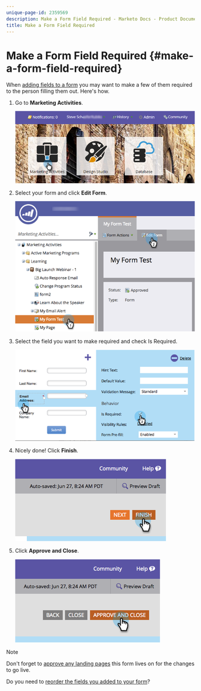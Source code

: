 ```yaml
---
unique-page-id: 2359569
description: Make a Form Field Required - Marketo Docs - Product Documentation
title: Make a Form Field Required
---
```


# Make a Form Field Required {#make-a-form-field-required}

When [adding fields to a form](/help/marketo/product-docs/demand-generation/forms/creating-a-form/add-a-field-to-a-form.md) you may want to make a few of them required to the person filling them out. Here's how.

1. Go to **Marketing Activities**.

   ![](assets/login-marketing-activities-4.png)

1. Select your form and click **Edit Form**.

   ![](assets/editform-2.png)

1. Select the field you want to make required and check Is Required.

   ![](assets/image2014-9-15-17-3a30-3a44.png)

1. Nicely done! Click **Finish**.

   ![](assets/image2014-9-15-17-3a30-3a58.png)

1. Click **Approve and Close**.

   ![](assets/image2014-9-15-17-3a31-3a11.png)

>[!NOTE]
>
>Don't forget to [approve any landing pages](/help/marketo/product-docs/demand-generation/landing-pages/understanding-landing-pages/approve-unapprove-or-delete-a-landing-page.md) this form lives on for the changes to go live.

Do you need to [reorder the fields you added to your form](/help/marketo/product-docs/demand-generation/forms/form-fields/reorder-fields-in-a-form.md)?
